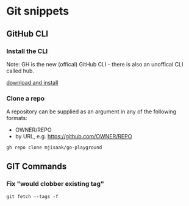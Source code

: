 # Git snippets

## GitHub CLI

### Install the CLI

Note: GH is the new (offical) GitHub CLI - there is also an unoffical CLI called hub.

[download and install](https://github.com/cli/cli#installation-and-upgrading)

### Clone a repo

A repository can be supplied as an argument in any of the following formats:

* OWNER/REPO
* by URL, e.g. https://github.com/OWNER/REPO

```bash
gh repo clone mjisaak/go-playground
```

## GIT Commands

### Fix "would clobber existing tag"

```git
git fetch --tags -f
```

